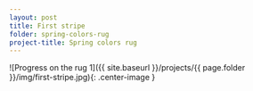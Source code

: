 ```yaml
---
layout: post
title: First stripe
folder: spring-colors-rug
project-title: Spring colors rug
---
```

![Progress on the rug 1]({{ site.baseurl }}/projects/{{ page.folder }}/img/first-stripe.jpg){: .center-image }